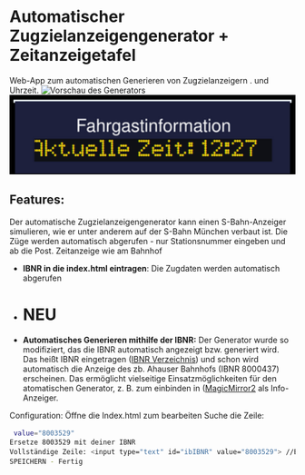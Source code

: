 # Automatischer Zugzielanzeigengenerator + Zeitanzeigetafel
Web-App zum automatischen Generieren von Zugzielanzeigern . und Uhrzeit.
<img src="https://raw.githubusercontent.com/da-ssl/Zugzielanzeigengenerator/main/img/preview.png" alt="Vorschau des Generators" width="545"/>
<img src="https://github.com/Issy-Meow/Automatischer-Zugzielanzeigengenerator/blob/main/img/Zeitanzeiger.png" alt="Vorschau des Generators" width="545"/>
## Features:
Der automatische Zugzielanzeigengenerator kann einen S-Bahn-Anzeiger simulieren, wie er unter anderem auf der S-Bahn München verbaut ist. 
Die Züge werden automatisch abgerufen - nur Stationsnummer eingeben und ab die Post.
Zeitanzeige wie am Bahnhof
- **IBNR in die index.html eintragen**: Die Zugdaten werden automatisch abgerufen
- # NEU
- **Automatisches Generieren mithilfe der IBNR:** Der Generator wurde so modifiziert, das die IBNR automatisch angezeigt bzw. generiert wird.
Das heißt IBNR eingetragen (<a href="[www.michaeldittrich.de/ibnr/online.php]">IBNR Verzeichnis</a>) und schon wird automatisch die Anzeige des zb. Ahauser Bahnhofs (IBNR 8000437) erscheinen.
Das ermöglicht vielseitige Einsatzmöglichkeiten für den atomatischen Generator, z. B. zum einbinden in (<a href="https://github.com/bastilimbach/docker-MagicMirror">MagicMirror2</a> als Info-Anzeiger.

Configuration:
Öffne die Index.html zum bearbeiten
Suche die Zeile:
```bash
 value="8003529"
Ersetze 8003529 mit deiner IBNR
Vollständige Zeile: <input type="text" id="ibIBNR" value="8003529"> //Ersetze den value Wert durch deine "IBNR"
SPEICHERN - Fertig
